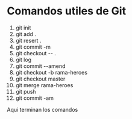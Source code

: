 # Comandos utiles de Git

1. git init
2. git add .
3. git resert .
4. git commit -m
5. git checkout -- .
6. git log
7. git commit --amend
8. git checkout -b rama-heroes
9. git checkout master
10. git merge rama-heroes
11. git push
12. git commit -am

Aqui terminan los comandos